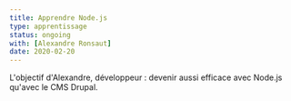 ```yaml
---
title: Apprendre Node.js
type: apprentissage
status: ongoing
with: [Alexandre Ronsaut]
date: 2020-02-20
---
```


L'objectif d'Alexandre, développeur : devenir aussi efficace avec Node.js
qu'avec le CMS Drupal.

<!--more-->
